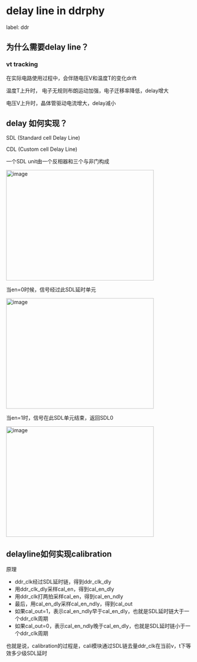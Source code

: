 # delay line in ddrphy
label: ddr

## 为什么需要delay line？

### vt tracking

在实际电路使用过程中，会伴随电压V和温度T的变化drift

温度T上升时， 电子无规则布朗运动加强，电子迁移率降低，delay增大

电压V上升时，晶体管驱动电流增大，delay减小

## delay 如何实现？

SDL (Standard cell Delay Line)

CDL (Custom cell Delay Line)

一个SDL unit由一个反相器和三个与非门构成

<img width="400" height="300" alt="image" src="https://github.com/user-attachments/assets/6b7b6835-a9b1-46e0-8e7a-b1bb34321734" />

当en=0时候，信号经过此SDL延时单元

<img width="400" height="300" alt="image" src="https://github.com/user-attachments/assets/f85c22e8-314f-4c68-9d36-486138624d88" />

当en=1时，信号在此SDL单元结束，返回SDL0

<img width="400" height="300" alt="image" src="https://github.com/user-attachments/assets/92a63994-0844-4ae2-9940-4834f5d0b797" />

## delayline如何实现calibration

原理
 - ddr_clk经过SDL延时链，得到ddr_clk_dly
 - 用ddr_clk_dly采样cal_en，得到cal_en_dly
 - 用ddr_clk打两拍采样cal_en，得到cal_en_ndly
 - 最后，用cal_en_dly采样cal_en_ndly，得到cal_out
 - 如果cal_out=1，表示cal_en_ndly早于cal_en_dly，也就是SDL延时链大于一个ddr_clk周期
 - 如果cal_out=0，表示cal_en_ndly晚于cal_en_dly，也就是SDL延时链小于一个ddr_clk周期

也就是说，calibration的过程是，cali模块通过SDL链去量ddr_clk在当前v，t下等效多少级SDL延时
